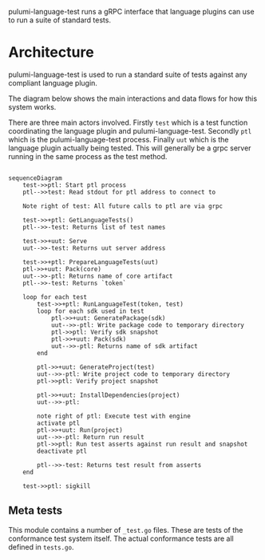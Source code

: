 pulumi-language-test runs a gRPC interface that language plugins can use to run a suite of standard tests.

# Architecture

pulumi-language-test is used to run a standard suite of tests against 
any compliant language plugin.

The diagram below shows the main interactions and data flows for how this system works.

There are three main actors involved. Firstly `test` which is a test function coordinating the language plugin and pulumi-language-test. Secondly `ptl` which is the pulumi-language-test process. Finally `uut` which is the language plugin actually being tested. This will generally be a grpc server running in the same process as the test method.

```mermaid

sequenceDiagram
    test->>ptl: Start ptl process
    ptl-->>test: Read stdout for ptl address to connect to

    Note right of test: All future calls to ptl are via grpc

    test->>+ptl: GetLanguageTests()
    ptl-->>-test: Returns list of test names

    test->>+uut: Serve
    uut-->>-test: Returns uut server address

    test->>+ptl: PrepareLanguageTests(uut)
    ptl->>+uut: Pack(core)
    uut-->>-ptl: Returns name of core artifact
    ptl-->>-test: Returns `token`

    loop for each test
        test->>+ptl: RunLanguageTest(token, test)
        loop for each sdk used in test
            ptl->>+uut: GeneratePackage(sdk)
            uut-->>-ptl: Write package code to temporary directory
            ptl->>ptl: Verify sdk snapshot
            ptl->>+uut: Pack(sdk)
            uut-->>-ptl: Returns name of sdk artifact
        end

        ptl->>+uut: GenerateProject(test)
        uut-->>-ptl: Write project code to temporary directory
        ptl->>ptl: Verify project snapshot

        ptl->>+uut: InstallDependencies(project)
        uut-->>-ptl: 

        note right of ptl: Execute test with engine
        activate ptl
        ptl->>+uut: Run(project)
        uut-->>-ptl: Return run result
        ptl->>ptl: Run test asserts against run result and snapshot
        deactivate ptl

        ptl-->>-test: Returns test result from asserts
    end

    test->>ptl: sigkill
```

## Meta tests

This module contains a number of `_test.go` files. These are tests of the conformance test system itself. The actual conformance tests are all defined in `tests.go`. 